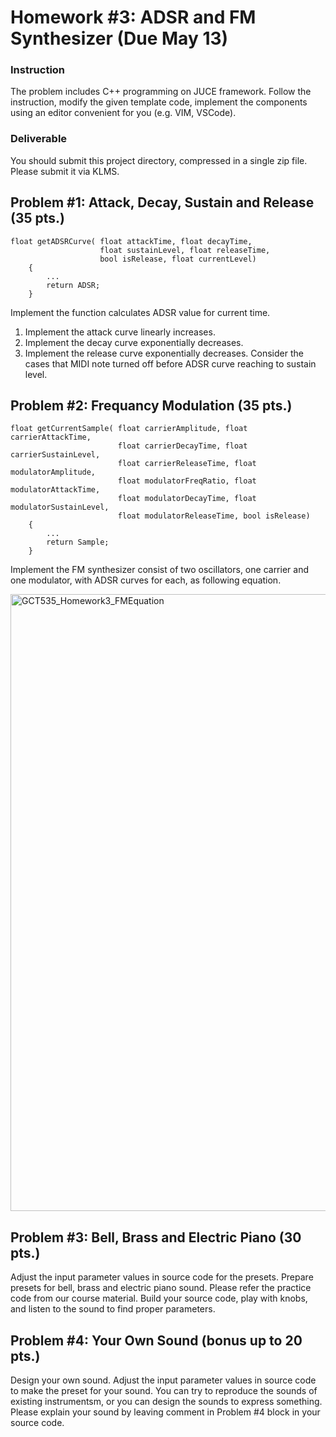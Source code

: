 # Homework #3: ADSR and FM Synthesizer (Due May 13)

### Instruction
The problem includes C++ programming on JUCE framework. Follow the instruction, modify the given template code, implement the components using an editor convenient for you (e.g. VIM, VSCode).  

### Deliverable 
You should submit this project directory, compressed in a single zip file.
Please submit it via KLMS.


## Problem \#1: Attack, Decay, Sustain and Release (35 pts.)
```
float getADSRCurve( float attackTime, float decayTime,
                    float sustainLevel, float releaseTime,
                    bool isRelease, float currentLevel)
    {
        ...
        return ADSR;
    }
```

Implement the function calculates ADSR value for current time.
1. Implement the attack curve linearly increases.
2. Implement the decay curve exponentially decreases.
3. Implement the release curve exponentially decreases. Consider the cases that MIDI note turned off before ADSR curve reaching to sustain level.

## Problem \#2: Frequancy Modulation (35 pts.)

```
float getCurrentSample( float carrierAmplitude, float carrierAttackTime,
                        float carrierDecayTime, float carrierSustainLevel,
                        float carrierReleaseTime, float modulatorAmplitude,
                        float modulatorFreqRatio, float modulatorAttackTime,
                        float modulatorDecayTime, float modulatorSustainLevel,
                        float modulatorReleaseTime, bool isRelease)
    {
        ...
        return Sample;
    }
```

Implement the FM synthesizer consist of two oscillators, one carrier and one modulator, with ADSR curves for each, as following equation.

<img width="987" alt="GCT535_Homework3_FMEquation" src="https://user-images.githubusercontent.com/16303932/166635793-dd79826a-71e9-4759-90fd-eed9b3415f22.png">

## Problem \#3: Bell, Brass and Electric Piano (30 pts.)

Adjust the input parameter values in source code for the presets.
Prepare presets for bell, brass and electric piano sound.
Please refer the practice code from our course material.
Build your source code, play with knobs, and listen to the sound to find proper parameters.

## Problem \#4: Your Own Sound (bonus up to 20 pts.)

Design your own sound.
Adjust the input parameter values in source code to make the preset for your sound.
You can try to reproduce the sounds of existing instrumentsm, or you can design the sounds to express something.
Please explain your sound by leaving comment in Problem #4 block in your source code.

